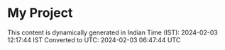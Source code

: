 # My Project

This content is dynamically generated in Indian Time (IST): 2024-02-03 12:17:44 IST
Converted to UTC: 2024-02-03 06:47:44 UTC
